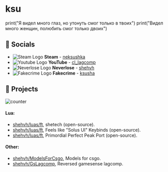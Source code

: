 # ksu
print("Я видел много глаз, но утонуть смог только в твоих")
print("Видел много женщин, полюбить смог только двоих")

## 💬 Socials
- ![Steam Logo](https://i.imgur.com/2XgiDt5.png) __Steam__ - [neksushka](https://steamcommunity.com/id/neksushka/)
- ![Youtube Logo](https://www.youtube.com/favicon.ico) __YouTube__ - [cl_lagcomp](https://www.youtube.com/@cl_lagcomp)
- ![Neverlose Logo](https://i.imgur.com/onkOahh.png) __Neverlose__ - [shehvh](https://forum.neverlose.cc/u/shehvh)
- ![Fakecrime Logo](https://i.ibb.co/sP9nhcj/favicon-1.png) __Fakecrime__ - [ksusha](https://fakecrime.bio/ksusha)

## 🔮 Projects
![counter](https://moe-counter.glitch.me/get/@shehvh?theme=asoul)

#### Lua:
- [shehvh/luas/ft](https://github.com/shehvh/luas/blob/main/ft/shetech.lua), shetech (open-source).
- [shehvh/luas/ft](https://github.com/shehvh/luas/blob/main/ft/keybinds.lua), Feels like "Solus UI" Keybinds (open-source).
- [shehvh/luas/ft](https://github.com/shehvh/luas/blob/main/ft/PerfectPeakPrimordialPort.lua), Primordial Perfect Peak Port (open-source).
#### Other:
- [shehvh/ModelsForCsgo](https://github.com/shehvh/ModelsForCsgo), Models for csgo.
- [shehvh/GsLagcomp](https://github.com/shehvh/GsLagcomp), Reversed gamesense lagcomp.
